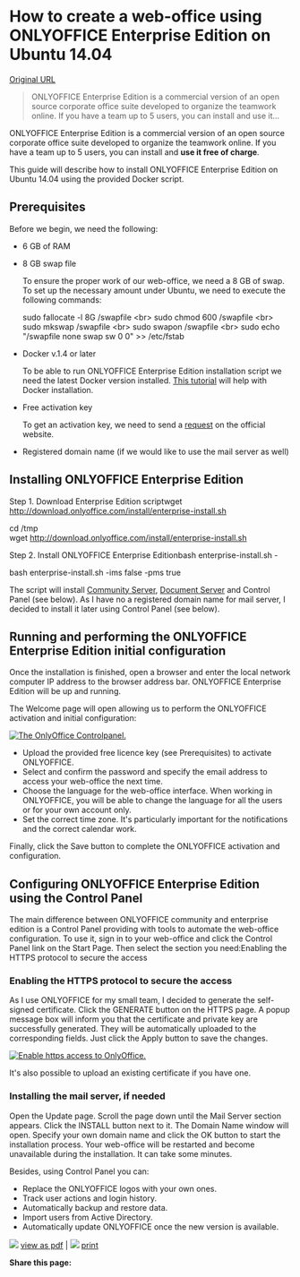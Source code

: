 # How to create a web-office using ONLYOFFICE Enterprise Edition on Ubuntu 14.04

[Original URL](https://www.howtoforge.com/tutorial/how-to-install-onlyoffice-enterprise-edition-on-ubuntu/)

> ONLYOFFICE Enterprise Edition is a commercial version of an open source corporate office suite developed to organize the teamwork online. If you have a team up to 5 users, you can install and use it...

ONLYOFFICE Enterprise Edition is a commercial version of an open source corporate office suite developed to organize the teamwork online. If you have a team up to 5 users, you can install and **use it free of charge**.

This guide will describe how to install ONLYOFFICE Enterprise Edition on Ubuntu 14.04 using the provided Docker script.

## Prerequisites

Before we begin, we need the following:

- 6 GB of RAM
- 8 GB swap file

  To ensure the proper work of our web-office, we need a 8 GB of swap. To set up the necessary amount under Ubuntu, we need to execute the following commands:

  sudo fallocate -l 8G /swapfile \<br>
  sudo chmod 600 /swapfile \<br>
  sudo mkswap /swapfile \<br>
  sudo swapon /swapfile \<br>
  sudo echo "/swapfile none swap sw 0 0" >> /etc/fstab

- Docker v.1.4 or later

  To be able to run ONLYOFFICE Enterprise Edition installation script we need the latest Docker version installed. [This tutorial](https://www.howtoforge.com/tutorial/docker-installation-and-usage-on-ubuntu-15.04/) will help with Docker installation.

- Free activation key

  To get an activation key, we need to send a [request](http://www.onlyoffice.com/enterprise-edition-free.aspx?plan=5) on the official website.

- Registered domain name (if we would like to use the mail server as well)

## Installing ONLYOFFICE Enterprise Edition

Step 1\. Download Enterprise Edition scriptwget <http://download.onlyoffice.com/install/enterprise-install.sh>

cd /tmp<br>
wget <http://download.onlyoffice.com/install/enterprise-install.sh>

Step 2\. Install ONLYOFFICE Enterprise Editionbash enterprise-install.sh -

bash enterprise-install.sh -ims false -pms true

The script will install [Community Server](https://www.howtoforge.com/tutorial/onlyoffice-centos/#configuring-onlyoffice), [Document Server](https://www.howtoforge.com/tutorial/onlyoffice-on-debian-and-ubuntu/) and Control Panel (see below). As I have no a registered domain name for mail server, I decided to install it later using Control Panel (see below).

## Running and performing the ONLYOFFICE Enterprise Edition initial configuration

Once the installation is finished, open a browser and enter the local network computer IP address to the browser address bar. ONLYOFFICE Enterprise Edition will be up and running.

The Welcome page will open allowing us to perform the ONLYOFFICE activation and initial configuration:

[![The OnlyOffice Controlpanel.](https://www.howtoforge.com/images/how-to-install-onlyoffice-enterprise-edition-on-ubuntu/onlyoffice1.png)](https://www.howtoforge.com/images/how-to-install-onlyoffice-enterprise-edition-on-ubuntu/big/onlyoffice1.png)

- Upload the provided free licence key (see Prerequisites) to activate ONLYOFFICE.
- Select and confirm the password and specify the email address to access your web-office the next time.
- Choose the language for the web-office interface. When working in ONLYOFFICE, you will be able to change the language for all the users or for your own account only.
- Set the correct time zone. It's particularly important for the notifications and the correct calendar work.

Finally, click the Save button to complete the ONLYOFFICE activation and configuration.

## Configuring ONLYOFFICE Enterprise Edition using the Control Panel

The main difference between ONLYOFFICE community and enterprise edition is a Control Panel providing with tools to automate the web-office configuration. To use it, sign in to your web-office and click the Control Panel link on the Start Page. Then select the section you need:Enabling the HTTPS protocol to secure the access

### Enabling the HTTPS protocol to secure the access

As I use ONLYOFFICE for my small team, I decided to generate the self-signed certificate. Click the GENERATE button on the HTTPS page. A popup message box will inform you that the certificate and private key are successfully generated. They will be automatically uploaded to the corresponding fields. Just click the Apply button to save the changes.

[![Enable https access to OnlyOffice.](https://www.howtoforge.com/images/how-to-install-onlyoffice-enterprise-edition-on-ubuntu/onlyoffice2.png)](https://www.howtoforge.com/images/how-to-install-onlyoffice-enterprise-edition-on-ubuntu/big/onlyoffice2.png)

It's also possible to upload an existing certificate if you have one.

### Installing the mail server, if needed

Open the Update page. Scroll the page down until the Mail Server section appears. Click the INSTALL button next to it. The Domain Name window will open. Specify your own domain name and click the OK button to start the installation process. Your web-office will be restarted and become unavailable during the installation. It can take some minutes.

Besides, using Control Panel you can:

- Replace the ONLYOFFICE logos with your own ones.
- Track user actions and login history.
- Automatically backup and restore data.
- Import users from Active Directory.
- Automatically update ONLYOFFICE once the new version is available.

![](https://www.howtoforge.com/images/pdficon_small.png) [view as pdf](https://www.howtoforge.com/subscription/) | ![](https://www.howtoforge.com/images/print.gif) [print](https://www.howtoforge.com/subscription/)

**Share this page:**
